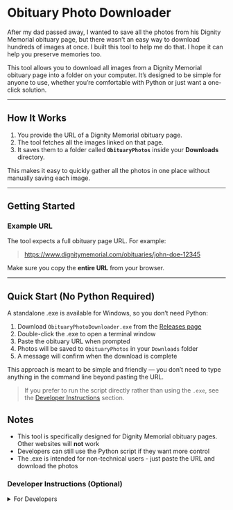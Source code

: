 # Obituary Photo Downloader

After my dad passed away, I wanted to save all the photos from his Dignity Memorial obituary page, but there wasn’t an easy way to download hundreds of images at once. I built this tool to help me do that. I hope it can help you preserve memories too.

This tool allows you to download all images from a Dignity Memorial obituary page into a folder on your computer. It’s designed to be simple for anyone to use, whether you’re comfortable with Python or just want a one-click solution.

---

## How It Works

1. You provide the URL of a Dignity Memorial obituary page.  
2. The tool fetches all the images linked on that page.  
3. It saves them to a folder called **`ObituaryPhotos`** inside your **Downloads** directory.  

This makes it easy to quickly gather all the photos in one place without manually saving each image.

---

## Getting Started

### Example URL

The tool expects a full obituary page URL. For example:

> https://www.dignitymemorial.com/obituaries/john-doe-12345


Make sure you copy the **entire URL** from your browser.

---

## Quick Start (No Python Required)

A standalone .exe is available for Windows, so you don’t need Python:

1. Download `ObituaryPhotoDownloader.exe` from the [Releases page](https://github.com/kleinaitis/dignity-memorial-image-scraper/releases/)
2. Double-click the .exe to open a terminal window
3. Paste the obituary URL when prompted
4. Photos will be saved to `ObituaryPhotos` in your `Downloads` folder
5. A message will confirm when the download is complete

This approach is meant to be simple and friendly — you don’t need to type anything in the command line beyond pasting the URL.

> If you prefer to run the script directly rather than using the `.exe`, see the [Developer Instructions](#developer-instructions-optional) section.

## Notes

* This tool is specifically designed for Dignity Memorial obituary pages. Other websites will **not** work
* Developers can still use the Python script if they want more control
* The .exe is intended for non-technical users - just paste the URL and download the photos

### Developer Instructions (Optional)

<details>
<summary>For Developers</summary>

If you’re familiar with Python, you can run the script directly from the terminal by doing the following.

Clone the project:

```
git clone https://github.com/kleinaitis/dignity-memorial-image-scraper.git
cd dignity-memorial-image-scraper
```

Then install the required dependencies:

```
pip install -r requirements.txt
```

After installing the dependencies, run the script with your obituary URL by replacing `<URL>` in the command below:


```
python main.py <URL>
``` 

</details>
